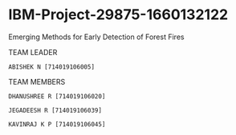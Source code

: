 # IBM-Project-29875-1660132122
Emerging Methods for Early Detection of Forest Fires
 
  TEAM LEADER
    
    ABISHEK N [714019106005]
  
  TEAM MEMBERS 
    
    DHANUSHREE R [714019106020]
   
    JEGADEESH R [714019106039]
   
    KAVINRAJ K P [714019106045]
